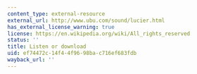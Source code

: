 ```yaml
---
content_type: external-resource
external_url: http://www.ubu.com/sound/lucier.html
has_external_license_warning: true
license: https://en.wikipedia.org/wiki/All_rights_reserved
status: ''
title: Listen or download
uid: ef74472c-14f4-4f96-98ba-c716ef683fdb
wayback_url: ''
---
```

